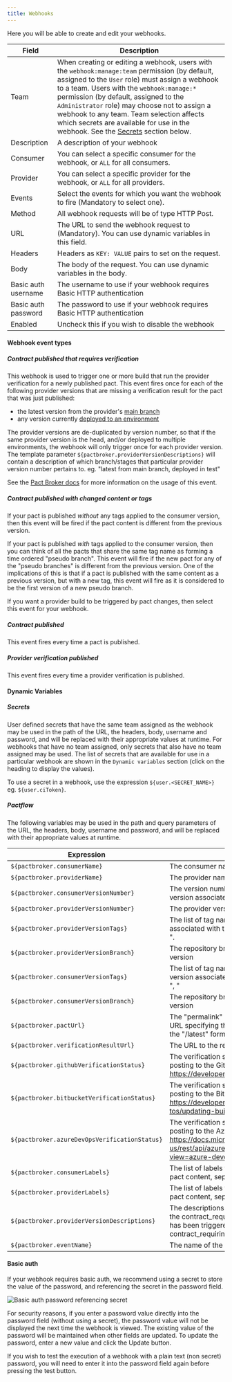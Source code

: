 ```yaml
---
title: Webhooks
---
```


Here you will be able to create and edit your webhooks.

| Field | Description |
| ----- | ----------- |
| Team |  When creating or editing a webhook, users with the `webhook:manage:team` permission (by default, assigned to the `User` role) must assign a webhook to a team. Users with the `webhook:manage:*` permission (by default, assigned to the `Administrator` role) may choose not to assign a webhook to any team. Team selection affects which secrets are available for use in the webhook. See the [Secrets](#secrets) section below. |
| Description | A description of your webhook |
| Consumer | You can select a specific consumer for the webhook, or `ALL` for all consumers.  |
| Provider | You can select a specific provider for the webhook, or `ALL` for all providers. |
| Events | Select the events for which you want the webhook to fire (Mandatory to select one). |
| Method | All webhook requests will be of type HTTP Post. |
| URL | The URL to send the webhook request to (Mandatory). You can use dynamic variables in this field. |
| Headers | Headers as `KEY: VALUE` pairs to set on the request. |
| Body | The body of the request. You can use dynamic variables in the body. |
| Basic auth username | The username to use if your webhook requires Basic HTTP authentication |
| Basic auth password | The password to use if your webhook requires Basic HTTP authentication |
| Enabled | Uncheck this if you wish to disable the webhook |

#### Webhook event types

##### Contract published that requires verification

This webhook is used to trigger one or more build that run the provider verification for a newly published pact. This event fires once for each of the following provider versions that are missing a verification result for the pact that was just published:

* the latest version from the provider's [main branch](https://docs.pact.io/pact_broker/branches#pacticipant-main-branch-property)
* any version currently [deployed to an environment](https://docs.pact.io/pact_broker/recording_deployments_and_releases)

The provider versions are de-duplicated by version number, so that if the same provider version is the head, and/or deployed to multiple environments, the webhook will only trigger once for each provider version. The template parameter `${pactbroker.providerVersionDescriptions}` will contain a description of which branch/stages that particular provider version number pertains to. eg. "latest from main branch, deployed in test"

See the [Pact Broker docs](https://docs.pact.io/pact_broker/webhooks#using-webhooks-with-the-contract_requiring_verification_published-event) for more information on the usage of this event.

##### Contract published with changed content or tags

If your pact is published _without_ any tags applied to the consumer version, then this event will be fired if the pact content is different from the previous version.

If your pact is published _with_ tags applied to the consumer version, then you can think of all the pacts that share the same tag name as forming a time ordered "pseudo branch". This event will fire if the new pact for any of the "pseudo branches" is different from the previous version. One of the implications of this is that if a pact is published with the same content as a previous version, but with a new tag, this event will fire as it is considered to be the first version of a new pseudo branch.

If you want a provider build to be triggered by pact changes, then select this event for your webhook.

##### Contract published

This event fires every time a pact is published.

##### Provider verification published

This event fires every time a provider verification is published.

#### Dynamic Variables

##### Secrets

User defined secrets that have the same team assigned as the webhook may be used in the path of the URL, the headers, body, username and password, and will be replaced with their appropriate values at runtime. For webhooks that have no team assigned, only secrets that also have no team assigned may be used. The list of secrets that are available for use in a particular webhook are shown in the `Dynamic variables` section (click on the heading to display the values).

To use a secret in a webhook, use the expression `${user.<SECRET_NAME>}` eg. ``${user.ciToken}``. 

##### Pactflow

The following variables may be used in the path and query parameters of the URL, the headers, body, username and password, and will be replaced with their appropriate values at runtime.

| Expression | Description |
| ---------- | ----------- |
| `${pactbroker.consumerName}` | The consumer name |
| `${pactbroker.providerName}` | The provider name |
| `${pactbroker.consumerVersionNumber}` | The version number of the most recent consumer version associated with the pact content. |
| `${pactbroker.providerVersionNumber}` | The provider version number for the verification result |
| `${pactbroker.providerVersionTags}` | The list of tag names for the provider version associated with the verification result, separated by ", ". |
| `${pactbroker.providerVersionBranch}` | The repository branch associated with the provider version |
| `${pactbroker.consumerVersionTags}` | The list of tag names for the most recent consumer version associated with the pact content, separated by ", " |
| `${pactbroker.consumerVersionBranch}` | The repository branch associated with the consumer version |
| `${pactbroker.pactUrl}` | The "permalink" URL to the newly published pact (the URL specifying the consumer version URL, rather than the "/latest" format. |
| `${pactbroker.verificationResultUrl}` | The URL to the relevant verification result. |
| `${pactbroker.githubVerificationStatus}` | The verification status using the correct keywords for posting to the Github commit status API. See https://developer.github.com/v3/repos/statuses. |
| `${pactbroker.bitbucketVerificationStatus}` | The verification status using the correct keywords for posting to the Bitbucket commit status API. See https://developer.atlassian.com/server/bitbucket/how-tos/updating-build-status-for-commits/. |
| `${pactbroker.azureDevOpsVerificationStatus}` | The verification status using the correct keywords for posting to the Azure DevOps GitStatusState API. See https://docs.microsoft.com/en-us/rest/api/azure/devops/git/statuses/create?view=azure-devops-rest-6.0 |
| `${pactbroker.consumerLabels}` | The list of labels for the consumer associated with the pact content, separated by ", ". |
| `${pactbroker.providerLabels}` | The list of labels for the provider associated with the pact content, separated by ", ". |
| `${pactbroker.providerVersionDescriptions}`| The descriptions of the provider version(s) for which the contract_requiring_verification_published webhook has been triggered. Only populated for the contract_requiring_verification_published event. |
| `${pactbroker.eventName}` | The name of the event that triggered the webhook |

#### Basic auth

If your webhook requires basic auth, we recommend using a secret to store the value of the password, and referencing the secret in the password field.

![Basic auth password referencing secret](/ui/basic-auth-with-secret-password.png)

For security reasons, if you enter a password value directly into the password field (without using a secret), the password value will not be displayed the next time the webhook is viewed. The existing value of the password will be maintained when other fields are updated. To update the password, enter a new value and click the Update button.

If you wish to test the execution of a webhook with a plain text (non secret) password, you will need to enter it into the password field again before pressing the test button.
